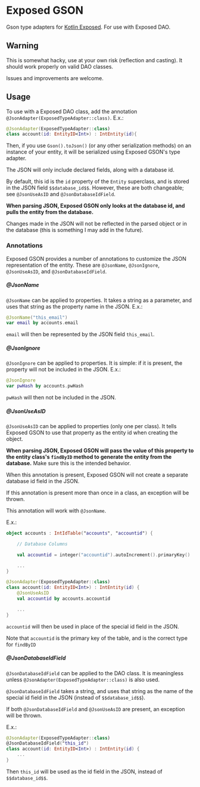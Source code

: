 # Exposed GSON

Gson type adapters for [Kotlin Exposed](https://github.com/JetBrains/Exposed).
For use with Exposed DAO.

## Warning
This is somewhat hacky, use at your own risk (reflection and casting).
It should work properly on valid DAO classes.

Issues and improvements are welcome.

## Usage
To use with a Exposed DAO class, add the annotation `@JsonAdapter(ExposedTypeAdapter::class)`.
E.x.:
```kotlin
@JsonAdapter(ExposedTypeAdapter::class)
class account(id: EntityID<Int>) : IntEntity(id){
```

Then, if you use `Gson().toJson()` (or any other serialization methods) on an instance of your entity,
it will be serialized using Exposed GSON's type adapter.

The JSON will only include declared fields, along with a database id.

By default, this id is the `id` property of the `Entity` superclass, and is stored in the JSON field `$$database_id$$`.
However, these are both changeable; see `@JsonUseAsID` and `@JsonDatabaseIdField`.

**When parsing JSON, Exposed GSON only looks at the database id, and pulls the entity from the database.**

Changes made in the JSON will not be reflected in the parsed object or in the database (this is something I may add in the future).

### Annotations

Exposed GSON provides a number of annotations to customize the JSON representation of the entity.
These are `@JsonName`, `@JsonIgnore`, `@JsonUseAsID`, and `@JsonDatabaseIdField`.

##### @JsonName

`@JsonName` can be applied to properties.
It takes a string as a parameter, and uses that string as the property name in the JSON.
E.x.:
```kotlin
@JsonName("this_email")
var email by accounts.email
```
`email` will then be represented by the JSON field `this_email`.

##### @JsonIgnore

`@JsonIgnore` can be applied to properties.
It is simple: if it is present, the property will not be included in the JSON.
E.x.:
```kotlin
@JsonIgnore
var pwHash by accounts.pwHash
```
`pwHash` will then not be included in the JSON.

##### @JsonUseAsID

`@JsonUseAsID` can be applied to properties (only one per class).
It tells Exposed GSON to use that property as the entity id when creating the object.

**When parsing JSON, Exposed GSON will pass the value of this property to the entity class's `findByID` method to generate the entity from the database.**
Make sure this is the intended behavior.

When this annotation is present, Exposed GSON will not create a separate database id field in the JSON.

If this annotation is present more than once in a class, an exception will be thrown.

This annotation will work with `@JsonName`.

E.x.:
```kotlin
object accounts : IntIdTable("accounts", "accountid") {

    // Database Columns

    val accountid = integer("accountid").autoIncrement().primaryKey()

    ...
}

@JsonAdapter(ExposedTypeAdapter::class)
class account(id: EntityID<Int>) : IntEntity(id) {
    @JsonUseAsID
    val accountid by accounts.accountid

    ...
}
```

`accountid` will then be used in place of the special id field in the JSON.

Note that `accountid` is the primary key of the table, and is the correct type for `findByID`

##### @JsonDatabaseIdField
`@JsonDatabaseIdField` can be applied to the DAO class.
It is meaningless unless `@JsonAdapter(ExposedTypeAdapter::class)` is also used.

`@JsonDatabaseIdField` takes a string, and uses that string as the name of the special id field in the JSON (instead of `$$database_id$$`).

If both `@JsonDatabaseIdField` and `@JsonUseAsID` are present, an exception will be thrown.

E.x.:
```kotlin
@JsonAdapter(ExposedTypeAdapter::class)
@JsonDatabaseIdField("this_id")
class account(id: EntityID<Int>) : IntEntity(id) {
    ...
}
```
Then `this_id` will be used as the id field in the JSON, instead of `$$database_id$$`.